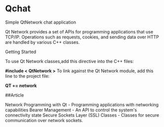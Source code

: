 # Qchat
Simple QtNetwork chat application

Qt Network provides a set of APIs for programming applications that use TCP/IP. Operations such as requests, cookies, and sending data over HTTP are handled by various C++ classes.

Getting Started

To use Qt Network classes,add this directive into the C++ files:

**#include < QtNetwork >**
To link against the Qt Network module, add this line to the project file:

**QT += network**

##Article

Network Programming with Qt - Programming applications with networking capabilities
Bearer Management - An API to control the system's connectivity state
Secure Sockets Layer (SSL) Classes - Classes for secure communication over network sockets.
